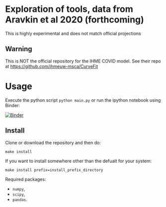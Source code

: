 
# Exploration of tools, data from Aravkin et al 2020 (forthcoming)

This is highly experimental and does not match official projections

Warning
-------

This is NOT the official repository for the IHME COVID model. See their repo at https://github.com/ihmeuw-msca/CurveFit

# Usage

Execute the python script ``python main.py`` or run the ipython notebook using Binder:


[![Binder](https://mybinder.org/badge_logo.svg)](https://mybinder.org/v2/gh/delgadom/CurveFit/HiroakiMachida?urlpath=lab%2Ftree%2Fmain.ipynb)

## Install

Clone or download the repository and then do:
```buildoutcfg
make install
```

If you want to install somewhere other than the defualt for your system:
```
make install prefix=install_prefix_directory
```
Required packages:
* `numpy`,
* `scipy`,
* `pandas`. 
